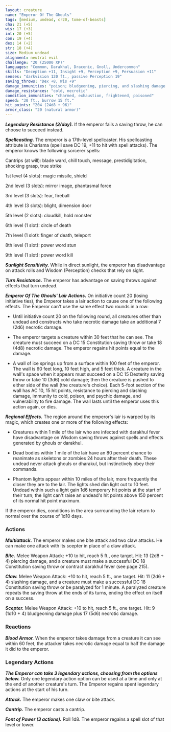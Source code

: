 ```yaml
---
layout: creature
name: "Emperor Of The Ghouls"
tags: [medium, undead, cr20, tome-of-beasts]
cha: 21 (+5)
wis: 17 (+3)
int: 20 (+5)
con: 19 (+4)
dex: 14 (+2)
str: 18 (+4)
size: Medium undead
alignment: neutral evil
challenge: "20 (25000 XP)"
languages: "Common, Darakhul, Draconic, Gnoll, Undercommon"
skills: "Deception +11, Insight +9, Perception +9, Persuasion +11"
senses: "darkvision 120 ft., passive Perception 19"
saving_throws: "Dex +8, Wis +9"
damage_immunities: "poison; bludgeoning, piercing, and slashing damage from nonmagical weapons."
damage_resistances: "cold, necrotic"
condition_immunities: "charmed, exhaustion, frightened, poisoned"
speed: "30 ft., burrow 15 ft."
hit_points: "204 (24d8 + 96)"
armor_class: "20 (natural armor)"
---
```


***Legendary Resistance (3/day).*** If the emperor fails a saving throw, he can choose to succeed instead.

***Spellcasting.*** The emperor is a 17th-level spellcaster. His spellcasting attribute is Charisma (spell save DC 19, +11 to hit with spell attacks). The emperor knows the following sorcerer spells:

Cantrips (at will): blade ward, chill touch, message, prestidigitation, shocking grasp, true strike

1st level (4 slots): magic missile, shield

2nd level (3 slots): mirror image, phantasmal force

3rd level (3 slots): fear, fireball

4th level (3 slots): blight, dimension door

5th level (2 slots): cloudkill, hold monster

6th level (1 slot): circle of death

7th level (1 slot): finger of death, teleport

8th level (1 slot): power word stun

9th level (1 slot): power word kill

***Sunlight Sensitivity.*** While in direct sunlight, the emperor has disadvantage on attack rolls and Wisdom (Perception) checks that rely on sight.

***Turn Resistance.*** The emperor has advantage on saving throws against effects that turn undead.

***Emperor Of The Ghouls' Lair Actions.*** On initiative count 20 (losing initiative ties), the Emperor takes a lair action to cause one of the following effects. The Emperor can't use the same effect two rounds in a row:

- Until initiative count 20 on the following round, all creatures other than undead and constructs who take necrotic damage take an additional 7 (2d6) necrotic damage.

- The emperor targets a creature within 30 feet that he can see. The creature must succeed on a DC 15 Constitution saving throw or take 18 (4d8) necrotic damage. The emperor regains hit points equal to the damage.

- A wall of ice springs up from a surface within 100 feet of the emperor. The wall is 60 feet long, 10 feet high, and 5 feet thick. A creature in the wall's space when it appears must succeed on a DC 15 Dexterity saving throw or take 10 (3d6) cold damage; then the creature is pushed to either side of the wall (the creature's choice). Each 5-foot section of the wall has AC 10, 15 hit points, resistance to piercing and slashing damage, immunity to cold, poison, and psychic damage, and vulnerability to fire damage. The wall lasts until the emperor uses this action again, or dies.

***Regional Effects.*** The region around the emperor's lair is warped by its magic, which creates one or more of the following effects:

- Creatures within 1 mile of the lair who are infected with darakhul fever have disadvantage on Wisdom saving throws against spells and effects generated by ghouls or darakhul.

- Dead bodies within 1 mile of the lair have an 80 percent chance to reanimate as skeletons or zombies 24 hours after their death. These undead never attack ghouls or dharakul, but instinctively obey their commands.

- Phantom lights appear within 10 miles of the lair, more frequently the closer they are to the lair. The lights shed dim light out to 10 feet. Undead within such a light gain 1d6 temporary hit points at the start of their turn; the light can't raise an undead's hit points above 150 percent of its normal hit point maximum.

If the emperor dies, conditions in the area surrounding the lair return to normal over the course of 1d10 days.

### Actions

***Multiattack.*** The emperor makes one bite attack and two claw attacks. He can make one attack with its scepter in place of a claw attack.

***Bite.*** Melee Weapon Attack: +10 to hit, reach 5 ft., one target. Hit: 13 (2d8 + 4) piercing damage, and a creature must make a successful DC 18 Constitution saving throw or contract darakhul fever (see page 215).

***Claw.*** Melee Weapon Attack: +10 to hit, reach 5 ft., one target. Hit: 11 (2d6 + 4) slashing damage, and a creature must make a successful DC 18 Constitution saving throw or be paralyzed for 1 minute. A paralyzed creature repeats the saving throw at the ends of its turns, ending the effect on itself on a success.

***Scepter.*** Melee Weapon Attack: +10 to hit, reach 5 ft., one target. Hit: 9 (1d10 + 4) bludgeoning damage plus 17 (5d6) necrotic damage.

### Reactions

***Blood Armor.*** When the emperor takes damage from a creature it can see within 60 feet, the attacker takes necrotic damage equal to half the damage it did to the emperor.

### Legendary Actions

***The Emperor can take 3 legendary actions, choosing from the options below.*** Only one legendary action option can be used at a time and only at the end of another creature's turn. The Emperor regains spent legendary actions at the start of his turn.

***Attack.*** The emperor makes one claw or bite attack.

***Cantrip.*** The emperor casts a cantrip.

***Font of Power (3 actions).*** Roll 1d8. The emperor regains a spell slot of that level or lower.

